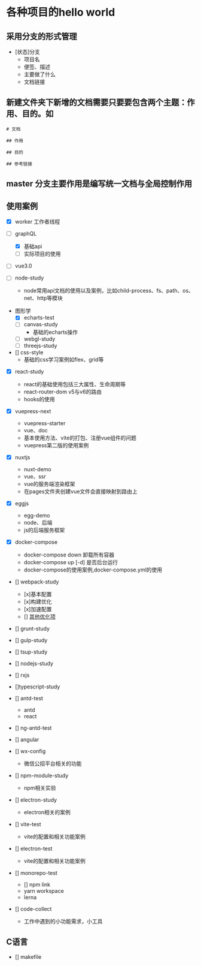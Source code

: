 # 各种项目的hello world

## 采用分支的形式管理

- [状态]分支
  - 项目名
  - 便签、描述
  - 主要做了什么
  - 文档链接

## 新建文件夹下新增的文档需要只要要包含两个主题：作用、目的。如

```
# 文档

## 作用

## 目的

## 参考链接
```

## master 分支主要作用是编写统一文档与全局控制作用

## 使用案例

- [x] worker
  工作者线程

- [ ] graphQL
  - [x] 基础api
  - [ ] 实际项目的使用

- [ ] vue3.0

- [ ] node-study
  - node常用api文档的使用以及案例，比如child-process、fs、path、os、net、http等模块
- 图形学
  - [x] echarts-test
  - [ ] canvas-study
    - 基础的echarts操作
  - [ ] webgl-study
  - [ ] threejs-study
  
- [] css-style
  - 基础的css学习案例如flex、grid等

- [x] react-study
  - react的基础使用包括三大属性、生命周期等
  - react-router-dom v5与v6的路由
  - hooks的使用

- [x] vuepress-next
  - vuepress-starter
  - vue、doc
  - 基本使用方法、vite的打包、注册vue组件的问题
  - vuepress第二版的使用案例

- [x] nuxtjs
  - nuxt-demo
  - vue、ssr
  - vue的服务端渲染框架
  - 在pages文件夹创建vue文件会直接映射到路由上

- [x] eggjs
  - egg-demo
  - node、后端
  - js的后端服务框架
  
- [x] docker-compose
  <!-- - docker-compose build ： 暂时理解为 会触发compose 中的build命令 ， 构建镜像-->
  - docker-compose down 卸载所有容器
  - docker-compose up [-d] 是否后台运行
  - docker-compose的使用案例,docker-compose.yml的使用
 
- [] webpack-study
  - [x]基本配置
  - [x]构建优化
  - [x]加速配置
  - [] [其他优化项](https://mubu.com/app/edit/recent/2GNsXmnlXXk)

- [] grunt-study

- [] gulp-study

- [] tsup-study

- [] nodejs-study

- [] rxjs
- []typescript-study

- [] antd-test
  - antd
  - react

- [] ng-antd-test
- [] angular

- [] wx-config
  - 微信公招平台相关的功能

- [] npm-module-study
  - npm相关实验

- [] electron-study
  - electron相关的案例

- [] vite-test
  - vite的配置和相关功能案例

- [] electron-test
  - vite的配置和相关功能案例

- [] monorepo-test
  - [] npm link
  - yarn workspace
  - lerna

- [] code-collect
  - 工作中遇到的小功能需求，小工具


## C语言

- [] makefile
